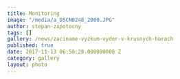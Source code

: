 ```yaml
---
title: Monitoring
image: "/media/a_DSCN0248_2000.JPG"
author: stepan-zapotocny
tags: []
gallery: /news/zaciname-vyzkum-vyder-v-krusnych-horach
published: true
date: 2017-11-13 06:50:28.000000000 Z
category: gallery
layout: photo
---
```

